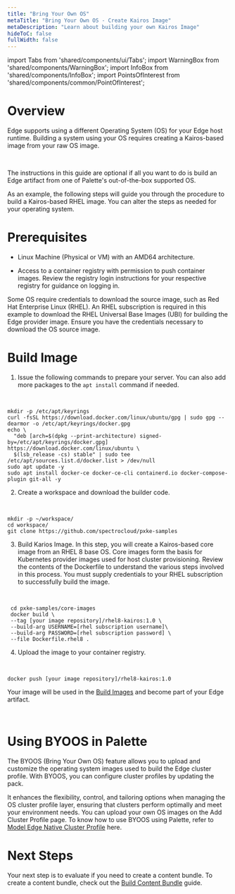 ```yaml
---
title: "Bring Your Own OS"
metaTitle: "Bring Your Own OS - Create Kairos Image"
metaDescription: "Learn about building your own Kairos Image"
hideToC: false
fullWidth: false
---
```


import Tabs from 'shared/components/ui/Tabs';
import WarningBox from 'shared/components/WarningBox';
import InfoBox from 'shared/components/InfoBox';
import PointsOfInterest from 'shared/components/common/PointOfInterest';

# Overview

Edge supports using a different Operating System (OS)  for your Edge host runtime. Building a system using your OS requires creating a Kairos-based image from your raw OS image.

<br />

<InfoBox>

The instructions in this guide are optional if all you want to do is build an Edge artifact from one of Palette's out-of-the-box supported OS.

</InfoBox>

As an example, the following steps will guide you through the procedure to build a Kairos-based RHEL image. You can alter the steps as needed for your operating system. 
# Prerequisites

- Linux Machine (Physical or VM) with an AMD64 architecture.


- Access to a container registry with permission to push container images. Review the registry login instructions for your respective registry for guidance on logging in.


<WarningBox>

Some OS require credentials to download the source image, such as Red Hat Enterprise Linux (RHEL). An RHEL subscription is required in this example to download the RHEL Universal Base Images (UBI) for building the Edge provider image. Ensure you have the credentials necessary to download the OS source image.


</WarningBox>


# Build Image

1. Issue the following commands to prepare your server. You can also add more packages to the `apt install` command if needed.
  <br />

  ```shell
  mkdir -p /etc/apt/keyrings
  curl -fsSL https://download.docker.com/linux/ubuntu/gpg | sudo gpg --dearmor -o /etc/apt/keyrings/docker.gpg
  echo \
    "deb [arch=$(dpkg --print-architecture) signed-by=/etc/apt/keyrings/docker.gpg] https://download.docker.com/linux/ubuntu \
    $(lsb_release -cs) stable" | sudo tee /etc/apt/sources.list.d/docker.list > /dev/null
  sudo apt update -y
  sudo apt install docker-ce docker-ce-cli containerd.io docker-compose-plugin git-all -y
  ```

2. Create a workspace and download the builder code.

  <br />

  ```shell
  mkdir -p ~/workspace/
  cd workspace/
  git clone https://github.com/spectrocloud/pxke-samples
  ```

3. Build Karios Image. In this step, you will create a Kairos-based core image from an RHEL 8 base OS. Core images form the basis for Kubernetes provider images used for host cluster provisioning. Review the contents of the Dockerfile to understand the various steps involved in this process. You must supply credentials to your RHEL subscription to successfully build the image.

  <br />

  ```shell
   cd pxke-samples/core-images
   docker build \
   --tag [your image repository]/rhel8-kairos:1.0 \
   --build-arg USERNAME=[rhel subscription username]\
   --build-arg PASSWORD=[rhel subscription password] \
   --file Dockerfile.rhel8 .
  ```

4. Upload the image to your container registry.

  <br />

  ```shell
  docker push [your image repository]/rhel8-kairos:1.0
  ```

Your image will be used in the [Build Images](/clusters/edge/edgeforge-workflow/build-images) and become part of your Edge artifact.

<br />


# Using BYOOS in Palette

The BYOOS (Bring Your Own OS) feature allows you to upload and customize the operating system images used to build the Edge cluster profile. With BYOOS, you can configure cluster profiles by updating the pack. 

It enhances the flexibility, control, and tailoring options when managing the OS cluster profile layer, ensuring that clusters perform optimally and meet your environment needs. 
You can upload your own OS images on the Add Cluster Profile page. To know how to use BYOOS using Palette, refer to [Model Edge Native Cluster Profile](https://docs.spectrocloud.com/clusters/edge/site-deployment/model-profile) here.


# Next Steps


Your next step is to evaluate if you need to create a content bundle. To create a content bundle, check out the [Build Content Bundle](/clusters/edge/edgeforge-workflow/build-content-bundle) guide.

<br />
